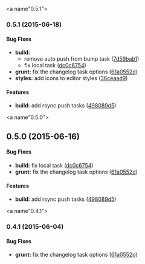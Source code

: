 <a name"0.5.1"></a>
### 0.5.1 (2015-06-18)


#### Bug Fixes

* **build:**
  * remove auto push from bump task ([7d59bab1](https://github.com/rafhun/cbp/commit/7d59bab1))
  * fix local task ([dc0c6754](https://github.com/rafhun/cbp/commit/dc0c6754))
* **grunt:** fix the changelog task options ([61a0552d](https://github.com/rafhun/cbp/commit/61a0552d))
* **styles:** add icons to editor styles ([36ceaad9](https://github.com/rafhun/cbp/commit/36ceaad9))


#### Features

* **build:** add rsync push tasks ([498089d5](https://github.com/rafhun/cbp/commit/498089d5))


<a name"0.5.0"></a>
## 0.5.0 (2015-06-16)


#### Bug Fixes

* **build:** fix local task ([dc0c6754](https://github.com/rafhun/cbp/commit/dc0c6754))
* **grunt:** fix the changelog task options ([61a0552d](https://github.com/rafhun/cbp/commit/61a0552d))


#### Features

* **build:** add rsync push tasks ([498089d5](https://github.com/rafhun/cbp/commit/498089d5))


<a name"0.4.1"></a>
### 0.4.1 (2015-06-04)


#### Bug Fixes

* **grunt:** fix the changelog task options ([61a0552d](https://github.com/rafhun/cbp/commit/61a0552d))


